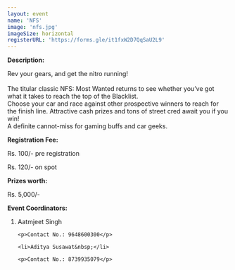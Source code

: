 ```yaml
---
layout: event
name: 'NFS'
image: 'nfs.jpg'
imageSize: horizontal
registerURL: 'https://forms.gle/it1fxW2D7QqSaU2L9'
---
```


<p><strong>Description:</strong></p>
<p>
	Rev your gears, and get the nitro running!<br /><br />
	The titular classic NFS: Most Wanted returns to see whether you&rsquo;ve got what it takes to
	reach the top of the Blacklist. <br />Choose your car and race against other prospective winners
	to reach for the finish line. Attractive cash prizes and tons of street cred await you if you win!
	<br />A definite cannot-miss for gaming buffs and car geeks.
</p>

<p><strong>Registration Fee:</strong></p>
<p>Rs. 100/- pre registration</p>
<p>Rs. 120/- on spot</p>

<p><strong>Prizes worth:</strong></p>
<p>Rs. 5,000/-</p>

<p><strong>Event Coordinators:</strong></p>
<ol>
	<li>Aatmjeet Singh&nbsp;</li>

	<p>Contact No.: 9648600300</p>

	<li>Aditya Susawat&nbsp;</li>

	<p>Contact No.: 8739935079</p>
</ol>

